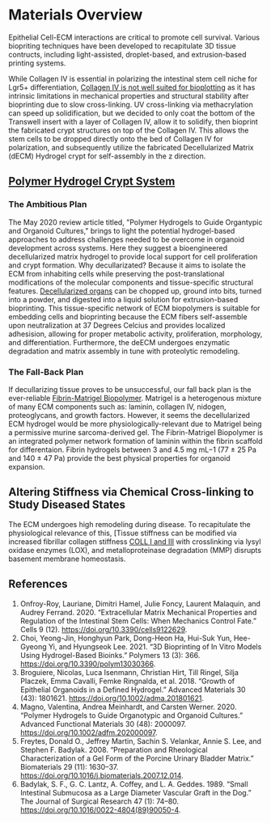 # Materials Overview 

Epithelial Cell-ECM interactions are critical to promote cell survival. Various biopriting techniques have been developed to recapitulate 3D tissue contructs, including light-assisted, droplet-based, and extrusion-based printing systems. 

While Collagen IV is essential in polarizing the intestinal stem cell niche for Lgr5+ differentiation, [Collagen IV is not well suited for bioplotting](https://www.mdpi.com/2073-4360/13/3/366) as it has intrinsic limitations in mechanical properties and structural stability after bioprinting due to slow cross-linking. UV cross-linking via methacrylation can speed up solidification, but we decided to only coat the bottom of the Transwell insert with a layer of Collagen IV, allow it to solidify, then bioprint the fabricated crypt structures on top of the Collagen IV. This allows the stem cells to be dropped directly onto the bed of Collagen IV for polarization, and subsequently utilize the fabricated Decellularized Matrix (dECM) Hydrogel crypt for self-assembly in the z direction. 

## [Polymer Hydrogel Crypt System](https://onlinelibrary.wiley.com/doi/full/10.1002/adfm.202000097)

### The Ambitious Plan
The May 2020 review article titled, "Polymer Hydrogels to Guide Organtypic and Organoid Cultures," brings to light the potential hydrogel-based approaches to address challenges needed to be overcome in organoid development across systems. Here they suggest a bioengineered decellularized matrix hydrogel to provide local support for cell proliferation and crypt formation. Why decullarizated? Because it aims to isolate the ECM from inhabiting cells while preserving the post-translational modifications of the molecular components and tissue-specific structural features. [Decellularized organs](https://pubmed.ncbi.nlm.nih.gov/18201760/) can be chopped up, ground into bits, turned into a powder, and digested into a liquid solution for extrusion-based bioprinting. This tissue-specific network of ECM biopolymers is suitable for embedding cells and bioprinting because the ECM fibers self-assemble upon neutralization at 37 Degrees Celcius and provides localized adhesision, allowing for proper metabolic activity, proliferation, morphology, and differentiation. Furthermore, the deECM undergoes enzymatic degradation and matrix assembly in tune with proteolytic remodeling. 

### The Fall-Back Plan
If decullarizing tissue proves to be unsuccessful, our fall back plan is the ever-reliable [Fibrin-Matrigel Biopolymer](https://onlinelibrary.wiley.com/doi/full/10.1002/adma.201801621). Matrigel is a heterogenous mixture of many ECM components such as: laminin, collagen IV, nidogen, proteoglycans, and growth factors. However, it seems the decellularized ECM hydrogel would be more physiologically-relevant due to Matrigel being a permissive murine sarcoma-derived gel. The Fibrin-Matrigel Biopolymer is an integrated polymer network formation of laminin within the fibrin scaffold for differentaion. Fibrin hydrogels between 3 and 4.5 mg mL−1 (77 ± 25 Pa and 140 ± 47 Pa) provide the best physical properties for organoid expansion.

## Altering Stiffness via Chemical Cross-linking to Study Diseased States
The ECM undergoes high remodeling during disease. To recapitulate the physiological relevance of this, [Tissue stiffness can be modified via increased fibrillar collagen stiffness [COLL I and III](https://www.ncbi.nlm.nih.gov/pmc/articles/PMC7762382/) with crosslinking via lysyl oxidase enzymes (LOX), and metalloproteinase degradation (MMP) disrupts basement membrane homeostasis.  

## References

1. Onfroy-Roy, Lauriane, Dimitri Hamel, Julie Foncy, Laurent Malaquin, and Audrey Ferrand. 2020. “Extracellular Matrix Mechanical Properties and Regulation of the Intestinal Stem Cells: When Mechanics Control Fate.” Cells 9 (12). https://doi.org/10.3390/cells9122629.
2. Choi, Yeong-Jin, Honghyun Park, Dong-Heon Ha, Hui-Suk Yun, Hee-Gyeong Yi, and Hyungseok Lee. 2021. “3D Bioprinting of In Vitro Models Using Hydrogel-Based Bioinks.” Polymers 13 (3): 366. https://doi.org/10.3390/polym13030366.
3. Broguiere, Nicolas, Luca Isenmann, Christian Hirt, Till Ringel, Silja Placzek, Emma Cavalli, Femke Ringnalda, et al. 2018. “Growth of Epithelial Organoids in a Defined Hydrogel.” Advanced Materials 30 (43): 1801621. https://doi.org/10.1002/adma.201801621.
4. Magno, Valentina, Andrea Meinhardt, and Carsten Werner. 2020. “Polymer Hydrogels to Guide Organotypic and Organoid Cultures.” Advanced Functional Materials 30 (48): 2000097. https://doi.org/10.1002/adfm.202000097.
5. Freytes, Donald O., Jeffrey Martin, Sachin S. Velankar, Annie S. Lee, and Stephen F. Badylak. 2008. “Preparation and Rheological Characterization of a Gel Form of the Porcine Urinary Bladder Matrix.” Biomaterials 29 (11): 1630–37. https://doi.org/10.1016/j.biomaterials.2007.12.014.
6. Badylak, S. F., G. C. Lantz, A. Coffey, and L. A. Geddes. 1989. “Small Intestinal Submucosa as a Large Diameter Vascular Graft in the Dog.” The Journal of Surgical Research 47 (1): 74–80. https://doi.org/10.1016/0022-4804(89)90050-4.
